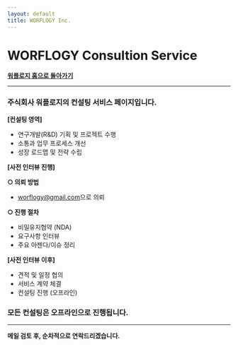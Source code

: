 ```yaml
---
layout: default
title: WORFLOGY Inc.
---
```


# WORFLOGY Consultion Service

[**워플로지 홈으로 돌아가기**](https://worflogy.com)

---

### 주식회사 워플로지의 컨설팅 서비스 페이지입니다.

**[컨설팅 영역]**

  - 연구개발(R&D) 기획 및 프로젝트 수행
  - 소통과 업무 프로세스 개선
  - 성장 로드맵 및 전략 수립

**[사전 인터뷰 진행]**

**○ 의뢰 방법**
  - [worflogy@gmail.com](mailto:worflogy@gmail.com)으로 의뢰

**○ 진행 절차**
  - 비밀유지협약 (NDA)
  - 요구사항 인터뷰
  - 주요 아젠다/이슈 정리

**[사전 인터뷰 이후]**

  - 견적 및 일정 협의
  - 서비스 계약 체결
  - 컨설팅 진행 (오프라인)

### 모든 컨설팅은 오프라인으로 진행됩니다.

---

**메일 검토 후, 순차적으로 연락드리겠습니다.**
